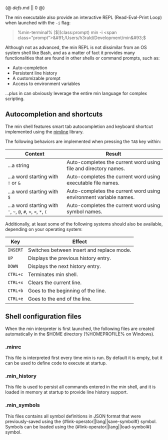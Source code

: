 {@ _defs_.md || 0 @}

The min executable also provide an interactive REPL (Read-Eval-Print Loop) when launched with the `-i` flag:

> %min-terminal%
> [$](class:prompt) min -i
> <span class="prompt">&#91;/Users/h3rald/Development/min&#93;$</span>

Although not as advanced, the min REPL is not dissimilar from an OS system shell like Bash, and as a matter of fact it provides many functionalities that are found in other shells or command prompts, such as:

* Auto-completion
* Persistent line history
* A customizable prompt
* Access to environment variables

...plus in can obviously leverage the entire min language for complex scripting.

## Autocompletion and shortcuts

The min shell features smart tab autocompletion and keyboard shortcut implemented using the [nimline](https://github.com/h3rald/nimline) library.

The following behaviors are implemented when pressing the `TAB` key within:

Context                                                        | Result
---------------------------------------------------------------|--------------
...a string                                                    | Auto-completes the current word using file and directory names.
...a word starting with `!` or `&`                             | Auto-completes the current word using executable file names.
...a word starting with `$`                                    | Auto-completes the current word using environment variable names.
...a word starting with `'`, `~`, `@`, `#`, `>`, `<`, `*`, `(` | Auto-completes the current word using symbol names.

Additionally, at least some of the following systems should also be available, depending on your operating system:

Key            | Effect
---------------|------------------------
`INSERT`       | Switches between insert and replace mode.
`UP`           | Displays the previous history entry.
`DOWN`         | Displays the next history entry.
`CTRL+c`       | Terminates min shell.
`CTRL+x`       | Clears the current line.
`CTRL+b`       | Goes to the beginning of the line.
`CTRL+e`       | Goes to the end of the line.


## Shell configuration files

When the min interpreter is first launched, the following files are created automatically in the $HOME directory (%HOMEPROFILE% on Windows).

### .minrc

This file is interpreted first every time min is run. By default it is empty, but it can be used to define code to execute at startup.

### .min\_history

This file is used to persist all commands entered in the min shell, and it is loaded in memory at startup to provide line history support.

### .min\_symbols

This files contains all symbol definitions in JSON format that were previously-saved using the {#link-operator||lang||save-symbol#} symbol. Symbols can be loaded using the {#link-operator||lang||load-symbol#} symbol.

